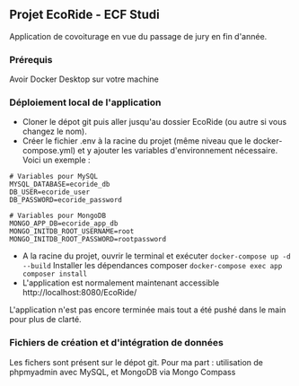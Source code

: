 ## Projet EcoRide - ECF Studi

Application de covoiturage en vue du passage de jury en fin d'année.

### Prérequis
Avoir Docker Desktop sur votre machine

### Déploiement local de l'application

* Cloner le dépot git puis aller jusqu'au dossier EcoRide (ou autre si vous changez le nom).
* Créer le fichier .env à la racine du projet (même niveau que le docker-compose.yml) et y ajouter les variables d'environnement nécessaire. Voici un exemple :
```
# Variables pour MySQL
MYSQL_DATABASE=ecoride_db
DB_USER=ecoride_user
DB_PASSWORD=ecoride_password

# Variables pour MongoDB
MONGO_APP_DB=ecoride_app_db
MONGO_INITDB_ROOT_USERNAME=root
MONGO_INITDB_ROOT_PASSWORD=rootpassword
```
*  A la racine du projet, ouvrir le terminal et exécuter ```docker-compose up -d --build```
   Installer les dépendances composer ```docker-compose exec app composer install```
*  L'application est normalement maintenant accessible http://localhost:8080/EcoRide/


L'application n'est pas encore terminée mais tout a été pushé dans le main pour plus de clarté.

### Fichiers de création et d'intégration de données
Les fichers sont présent sur le dépot git.
Pour ma part : utilisation de phpmyadmin avec MySQL, et MongoDB via Mongo Compass





